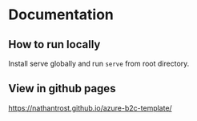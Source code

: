 # Documentation

## How to run locally

Install serve globally and run `serve` from root directory.

## View in github pages

https://nathantrost.github.io/azure-b2c-template/

